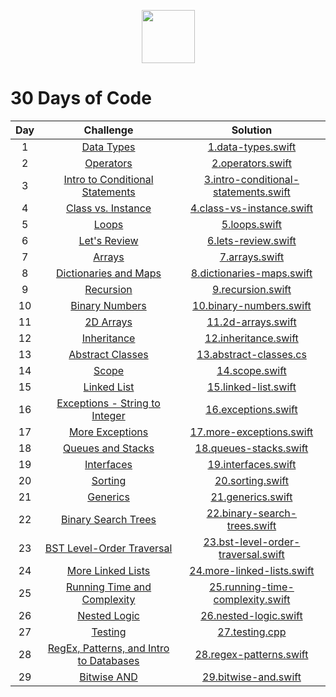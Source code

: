 <p align="center">
   <a align="center" href="https://www.hackerrank.com/karlos_dev416">
       <img height=85 src="https://d3keuzeb2crhkn.cloudfront.net/hackerrank/assets/styleguide/logo_wordmark-f5c5eb61ab0a154c3ed9eda24d0b9e31.svg">
   </a>
<p/>

# 30 Days of Code

| Day |Challenge|Solution|
|:---:|:---:|:---:|
|  1  | [Data Types](https://www.hackerrank.com/challenges/30-data-types/problem) | [1.data-types.swift](https://github.com/karlosDev416/hackerrank-solutions/blob/master/30-days-of-code/1.data-types.playground/Contents.swift) 
|  2  | [Operators](https://www.hackerrank.com/challenges/30-operators/problem) | [2.operators.swift](https://github.com/karlosDev416/hackerrank-solutions/blob/master/30-days-of-code/2.operators.playground/Contents.swift)
|  3  | [Intro to Conditional Statements](https://www.hackerrank.com/challenges/30-conditional-statements/problem) | [3.intro-conditional-statements.swift](https://github.com/karlosDev416/hackerrank-solutions/blob/master/30-days-of-code/3.intro-conditional-statements.playground/Contents.swift)
|  4  | [Class vs. Instance](https://www.hackerrank.com/challenges/30-class-vs-instance/problem) | [4.class-vs-instance.swift](https://github.com/karlosDev416/hackerrank-solutions/blob/master/30-days-of-code/4.class-vs-instance.playground/Contents.swift)
|  5  | [Loops](https://www.hackerrank.com/challenges/30-loops/problem) | [5.loops.swift](https://github.com/karlosDev416/hackerrank-solutions/blob/master/30-days-of-code/5.loops.playground/Contents.swift)
|  6  | [Let's Review](https://www.hackerrank.com/challenges/30-review-loop/problem) | [6.lets-review.swift](https://github.com/karlosDev416/hackerrank-solutions/blob/master/30-days-of-code/6.lets-review.playground/Contents.swift)
|  7  | [Arrays](https://www.hackerrank.com/challenges/30-arrays/problem) | [7.arrays.swift](https://github.com/karlosDev416/hackerrank-solutions/blob/master/30-days-of-code/7.arrays.playground/Contents.swift)
|  8  | [Dictionaries and Maps](https://www.hackerrank.com/challenges/30-dictionaries-and-maps/problem) | [8.dictionaries-maps.swift](https://github.com/karlosDev416/hackerrank-solutions/blob/master/30-days-of-code/8.dictionaries-maps%20%20.playground/Contents.swift)
|  9  | [Recursion](https://www.hackerrank.com/challenges/30-recursion/problem) | [9.recursion.swift](https://github.com/karlosDev416/hackerrank-solutions/blob/master/30-days-of-code/9.recursion.playground/Contents.swift) 
|  10  | [Binary Numbers](https://www.hackerrank.com/challenges/30-binary-numbers/problem) | [10.binary-numbers.swift](https://github.com/karlosDev416/hackerrank-solutions/blob/master/30-days-of-code/10.binary-numbers.playground/Contents.swift) 
|  11  | [2D Arrays](https://www.hackerrank.com/challenges/30-2d-arrays/problem) | [11.2d-arrays.swift](https://github.com/karlosDev416/hackerrank-solutions/blob/master/30-days-of-code/11.2d-arrays.playground/Contents.swift)
|  12  | [Inheritance](https://www.hackerrank.com/challenges/30-inheritance/problem) | [12.inheritance.swift](https://github.com/karlosDev416/hackerrank-solutions/blob/master/30-days-of-code/12.Inheritance.playground/Contents.swift)
|  13  | [Abstract Classes](https://www.hackerrank.com/challenges/30-abstract-classes/problem) | [13.abstract-classes.cs](https://github.com/karlosDev416/hackerrank-solutions/blob/master/30-days-of-code/13.abstract-classes.cs) |
|  14  | [Scope](https://www.hackerrank.com/challenges/30-scope/problem) | [14.scope.swift](https://github.com/karlosDev416/hackerrank-solutions/blob/master/30-days-of-code/14.scope.playground/Contents.swift)
|  15  | [Linked List](https://www.hackerrank.com/challenges/30-linked-list/problem) | [15.linked-list.swift](https://github.com/karlosDev416/hackerrank-solutions/blob/master/30-days-of-code/15.linked-list.playground/Contents.swift)
|  16  | [Exceptions - String to Integer](https://www.hackerrank.com/challenges/30-exceptions-string-to-integer/problem) | [16.exceptions.swift](https://github.com/karlosDev416/hackerrank-solutions/blob/master/30-days-of-code/16.exceptions.playground/Contents.swift) |
|  17  | [More Exceptions](https://www.hackerrank.com/challenges/30-more-exceptions/problem) | [17.more-exceptions.swift](https://github.com/karlosDev416/hackerrank-solutions/blob/master/30-days-of-code/17.more-exceptions.playground/Contents.swift)
|  18  | [Queues and Stacks](https://www.hackerrank.com/challenges/30-queues-stacks/problem) | [18.queues-stacks.swift](https://github.com/karlosDev416/hackerrank-solutions/blob/master/30-days-of-code/18.queues-stacks.playground/Contents.swift) 
|  19  | [Interfaces](https://www.hackerrank.com/challenges/30-interfaces/problem) | [19.interfaces.swift](https://github.com/karlosDev416/hackerrank-solutions/blob/master/30-days-of-code/19.interfaces.cs)
|  20  | [Sorting](https://www.hackerrank.com/challenges/30-sorting/problem) | [20.sorting.swift](https://github.com/karlosDev416/hackerrank-solutions/blob/master/30-days-of-code/20.sorting.playground/Contents.swift) |
|  21  | [Generics](https://www.hackerrank.com/challenges/30-generics/problem) | [21.generics.swift](https://github.com/karlosDev416/hackerrank-solutions/blob/master/30-days-of-code/21.generics.playground/Contents.swift)
|  22  | [Binary Search Trees](https://www.hackerrank.com/challenges/30-binary-search-trees/problem) | [22.binary-search-trees.swift](https://github.com/karlosDev416/hackerrank-solutions/blob/master/30-days-of-code/22.binary-search-trees.playground/Contents.swift)
|  23  | [BST Level-Order Traversal](https://www.hackerrank.com/challenges/30-binary-trees/problem) | [23.bst-level-order-traversal.swift](https://github.com/karlosDev416/hackerrank-solutions/blob/master/30-days-of-code/23.bst-level-order-traversal.playground/Contents.swift)
|  24  | [More Linked Lists](https://www.hackerrank.com/challenges/30-linked-list-deletion/problem) | [24.more-linked-lists.swift](https://github.com/karlosDev416/hackerrank-solutions/blob/master/30-days-of-code/24.more-linked-lists.playground/Contents.swift) |
|  25  | [Running Time and Complexity](https://www.hackerrank.com/challenges/30-running-time-and-complexity/problem) | [25.running-time-complexity.swift](https://github.com/karlosDev416/hackerrank-solutions/blob/master/30-days-of-code/25.running-time-complexity.playground/Contents.swift) 
|  26  | [Nested Logic](https://www.hackerrank.com/challenges/30-nested-logic/problem) | [26.nested-logic.swift](https://github.com/karlosDev416/hackerrank-solutions/blob/master/30-days-of-code/26.nested-logic.playground/Contents.swift) 
|  27  | [Testing](https://www.hackerrank.com/challenges/30-testing/problem) | [27.testing.cpp](https://github.com/karlosDev416/hackerrank-solutions/blob/master/30-days-of-code/27.testing.cpp) 
|  28  | [RegEx, Patterns, and Intro to Databases](https://www.hackerrank.com/challenges/30-regex-patterns/problem) | [28.regex-patterns.swift](https://github.com/karlosDev416/hackerrank-solutions/blob/master/30-days-of-code/28.regex-patterns.playground/Contents.swift) 
|  29  | [Bitwise AND](https://www.hackerrank.com/challenges/30-bitwise-and/problem) | [29.bitwise-and.swift](https://github.com/karlosDev416/hackerrank-solutions/blob/master/30-days-of-code/29.bitwise-and.playground/Contents.swift) |


